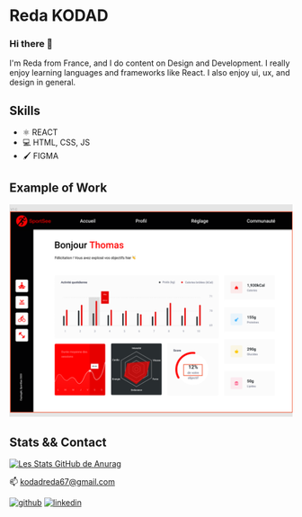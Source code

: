 # Reda KODAD

### Hi there 👋



I'm Reda from France, and I do content on Design and Development. I really enjoy learning languages and frameworks like React. I also enjoy ui, ux, and design in general.

## Skills

* ⚛️ REACT
* 💻 HTML, CSS, JS
* 🖌️ FIGMA

## Example of Work 

<img src="https://github.com/Redavela/Redavela/blob/0865c93f0f8d55b8c1785f0291ca135dc5b6d6e7/graphique.png" width="550">



## Stats && Contact

[![Les Stats GitHub de Anurag](https://github-readme-stats.vercel.app/api?username=redavela)](https://github.com/anuraghazra/github-readme-stats)

📫  kodadreda67@gmail.com

[<img src='https://cdn.jsdelivr.net/npm/simple-icons@3.0.1/icons/github.svg' alt='github' height='40'>](https://github.com/Redavela)  [<img src='https://cdn.jsdelivr.net/npm/simple-icons@3.0.1/icons/linkedin.svg' alt='linkedin' height='40'>](https://www.linkedin.com/in/reda-kodad//)  


